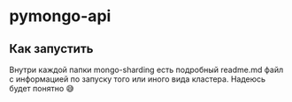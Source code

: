 # pymongo-api

## Как запустить

Внутри каждой папки mongo-sharding есть подробный readme.md файл с информацией по запуску того или иного вида кластера.
Надеюсь будет понятно 😅
